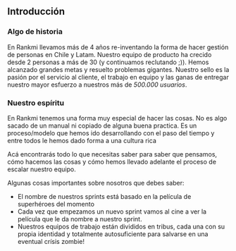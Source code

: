 ## Introducción

### Algo de historia 

En Rankmi llevamos más de 4 años re-inventando la forma de hacer gestión de personas en Chile y Latam. Nuestro equipo de producto ha crecido desde 2 personas a más de 30 (y continuamos reclutando ;)). Hemos alcanzado grandes metas y resuelto problemas gigantes. Nuestro sello es la pasión por el servicio al cliente, el trabajo en equipo y las ganas de entregar nuestro mayor esfuerzo a nuestros más de *500.000 usuarios*.

### Nuestro espíritu

En Rankmi tenemos una forma muy especial de hacer las cosas. No es algo sacado de un manual ni copiado de alguna buena practica. Es un proceso/modelo que hemos ido desarrollando con el paso del tiempo y entre todos le hemos dado forma a una cultura rica 

Acá encontrarás todo lo que necesitas saber para saber que pensamos, cómo hacemos las cosas y cómo hemos llevado adelante el proceso de escalar nuestro equipo.

Algunas cosas importantes sobre nosotros que debes saber:

* El nombre de nuestros sprints está basado en la película de superhéroes del momento
* Cada vez que empezamos un nuevo sprint vamos al cine a ver la película que le da nombre a nuestro sprint.
* Nuestros equipos de trabajo están divididos en tribus, cada una con su propia identidad y totalmente autosuficiente para salvarse en una eventual crísis zombie!



